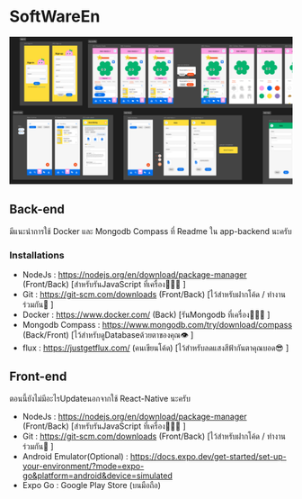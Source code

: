 # SoftWareEn

![Uxui Image](./image/app-uxui.png)

## Back-end
มีแนะนำการใช้ Docker และ Mongodb Compass ที่ Readme ใน app-backend นะครับ
### Installations
- NodeJs : https://nodejs.org/en/download/package-manager (Front/Back) [สำหรับรันJavaScript ที่เครื่อง🏃🏾‍♂️ ]
- Git : https://git-scm.com/downloads (Front/Back) [ไว้สำหรับฝากโค้ด / ทำงานร่วมกัน🤼 ]
- Docker : https://www.docker.com/ (Back) [รันMongodb ที่เครื่อง🏃🏾‍♂️ ]
- Mongodb Compass : https://www.mongodb.com/try/download/compass (Back/Front) [ไว้สำหรับดูDatabaseด้วยตาของคุณ👁️ ]
- flux : https://justgetflux.com/ (คนเขียนโค้ด) [ไว้สำหรับลดแสงสีฟ้ากันตาคุณบอด😎 ]


## Front-end
ตอนนี้ยังไม่มีอะไรUpdateนอกจากใช้ React-Native นะครับ
- NodeJs : https://nodejs.org/en/download/package-manager (Front/Back) [สำหรับรันJavaScript ที่เครื่อง🏃🏾‍♂️ ]
- Git : https://git-scm.com/downloads (Front/Back) [ไว้สำหรับฝากโค้ด / ทำงานร่วมกัน🤼 ]
- Android Emulator(Optional) : https://docs.expo.dev/get-started/set-up-your-environment/?mode=expo-go&platform=android&device=simulated
- Expo Go : Google Play Store (บนมือถือ)
